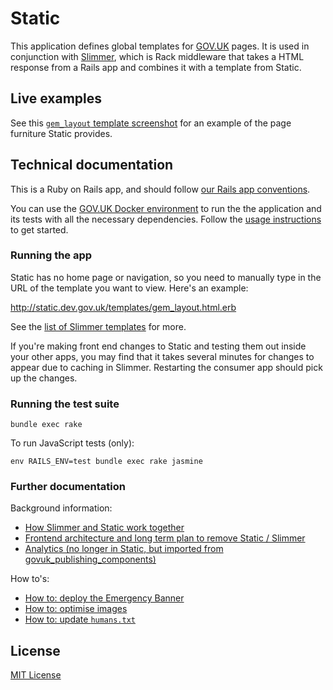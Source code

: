 # Static

This application defines global templates for [GOV.UK](https://www.gov.uk) pages. It is used in conjunction with [Slimmer](https://github.com/alphagov/slimmer), which is Rack middleware that takes a HTML response from a Rails app and combines it with a template from Static.
## Live examples

See this [`gem_layout` template screenshot](/docs/gem_layout.png?raw=true) for an example of the page furniture Static provides.

## Technical documentation

This is a Ruby on Rails app, and should follow [our Rails app conventions](https://docs.publishing.service.gov.uk/manual/conventions-for-rails-applications.html).

You can use the [GOV.UK Docker environment](https://github.com/alphagov/govuk-docker) to run the the application and its tests with all the necessary dependencies. Follow the [usage instructions](https://github.com/alphagov/govuk-docker#usage) to get started.

### Running the app

Static has no home page or navigation, so you need to manually type in the URL of the template you want to view. Here's an example:

<http://static.dev.gov.uk/templates/gem_layout.html.erb>

See the [list of Slimmer templates](docs/slimmer_templates.md) for more.

If you're making front end changes to Static and testing them out inside your other apps, you may find that it takes several minutes for changes to appear due to caching in Slimmer. Restarting the consumer app should pick up the changes.

### Running the test suite

```
bundle exec rake
```

To run JavaScript tests (only):

```
env RAILS_ENV=test bundle exec rake jasmine
```

### Further documentation

Background information:

- [How Slimmer and Static work together](https://docs.publishing.service.gov.uk/repos/slimmer/what-slimmer-does.html)
- [Frontend architecture and long term plan to remove Static / Slimmer](https://docs.publishing.service.gov.uk/manual/frontend-architecture.html)
- [Analytics (no longer in Static, but imported from govuk_publishing_components)](docs/analytics.md)

How to's:

- [How to: deploy the Emergency Banner](docs/emergency-banner.md)
- [How to: optimise images](docs/image-optimisation.md)
- [How to: update `humans.txt`](docs/humans.md)

## License

[MIT License](LICENCE)
